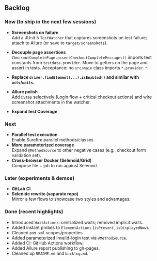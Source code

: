 ## Backlog

### Now (to ship in the next few sessions)

- **Screenshots on failure**  
  Add a JUnit 5 `TestWatcher` that captures screenshots on test failure; attach to Allure (or save to
  `target/screenshots`).

- **Decouple page assertions**  
  `CheckoutCompletePage.assertCheckoutCompleteMessages()` imports test constants from `testdata.provider`.
  Move to getters on the page and assert in tests. Acceptance: no `src/main` class imports `*.provider.*`.

- **Replace `driver.findElement(...).isEnabled()` and similar with `acts`/`waits`.**
- **Allure polish**  
  Add `@Step` selectively (Login flow + critical checkout actions) and wire screenshot attachments in the
  watcher.
- **Expand test Coverage**

### Next

- **Parallel test execution**  
  Enable Surefire parallel methods/classes.
- **More parameterized coverage**  
  Expand `@MethodSource` to other negative cases (e.g., checkout form validation set).
- **Cross-browser Docker (Selenoid/Grid)**  
  Compose file + job to run against Selenoid.

### Later (experiments & demos)

- **GitLab CI**
- **Selenide rewrite (separate repo)**  
  Mirror a few flows to showcase two styles and advantages.

### Done (recent highlights)

- Introduced `WaitActions`: centralized waits; removed implicit waits.
- Added instant probes to `ElementActions` (`isPresent`, `isDisplayedNow`).
- Cleaned `pom.xml` scopes/properties.
- Added parameterized invalid-login test via `@MethodSource`.
- Added CI: GitHub Actions workflow.
- Added Allure report publishing to gh-pages.
- Cleaned up `README.md` and `backlog.md`.
